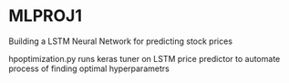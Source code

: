 # MLPROJ1
Building a LSTM Neural Network for predicting stock prices

hpoptimization.py runs keras tuner on LSTM price predictor to automate process of finding optimal hyperparametrs 
